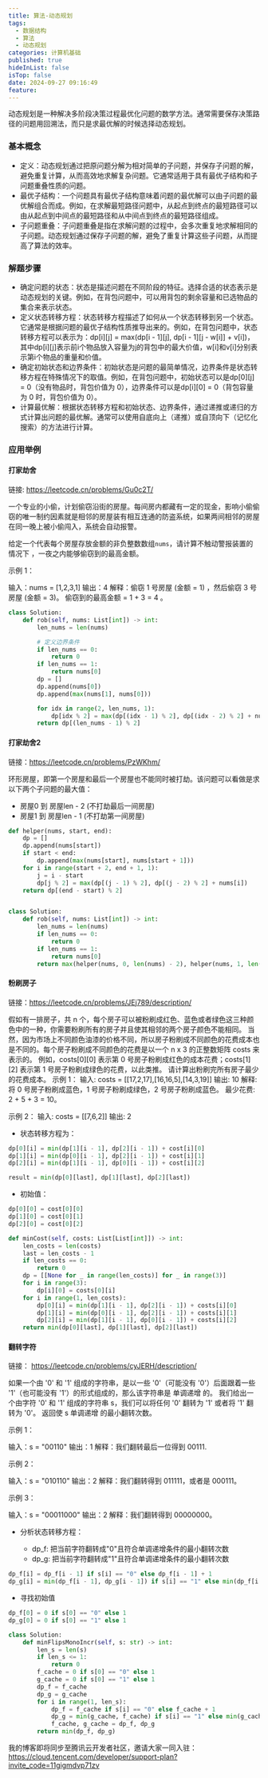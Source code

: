 ```yaml
---
title: 算法-动态规划
tags:
  - 数据结构
  - 算法
  - 动态规划
categories: 计算机基础
published: true
hideInList: false
isTop: false
date: 2024-09-27 09:16:49
feature:
---
```


动态规划是一种解决多阶段决策过程最优化问题的数学方法。通常需要保存决策路径的问题用回溯法，而只是求最优解的时候选择动态规划。

### 基本概念

- 定义：动态规划通过把原问题分解为相对简单的子问题，并保存子问题的解，避免重复计算，从而高效地求解复杂问题。它通常适用于具有最优子结构和子问题重叠性质的问题。
- 最优子结构：一个问题具有最优子结构意味着问题的最优解可以由子问题的最优解组合而成。例如，在求解最短路径问题中，从起点到终点的最短路径可以由从起点到中间点的最短路径和从中间点到终点的最短路径组成。
- 子问题重叠：子问题重叠是指在求解问题的过程中，会多次重复地求解相同的子问题。动态规划通过保存子问题的解，避免了重复计算这些子问题，从而提高了算法的效率。

### 解题步骤

- 确定问题的状态：状态是描述问题在不同阶段的特征。选择合适的状态表示是动态规划的关键。例如，在背包问题中，可以用背包的剩余容量和已选物品的集合来表示状态。
- 定义状态转移方程：状态转移方程描述了如何从一个状态转移到另一个状态。它通常是根据问题的最优子结构性质推导出来的。例如，在背包问题中，状态转移方程可以表示为：dp[i][j] = max(dp[i - 1][j], dp[i - 1][j - w[i]] + v[i])，其中dp[i][j]表示前i个物品放入容量为j的背包中的最大价值，w[i]和v[i]分别表示第i个物品的重量和价值。
- 确定初始状态和边界条件：初始状态是问题的最简单情况，边界条件是状态转移方程在特殊情况下的取值。例如，在背包问题中，初始状态可以是dp[0][j] = 0（没有物品时，背包价值为 0），边界条件可以是dp[i][0] = 0（背包容量为 0 时，背包价值为 0）。
- 计算最优解：根据状态转移方程和初始状态、边界条件，通过递推或递归的方式计算出问题的最优解。通常可以使用自底向上（递推）或自顶向下（记忆化搜索）的方法进行计算。

### 应用举例

#### 打家劫舍

链接: https://leetcode.cn/problems/Gu0c2T/

一个专业的小偷，计划偷窃沿街的房屋。每间房内都藏有一定的现金，影响小偷偷窃的唯一制约因素就是相邻的房屋装有相互连通的防盗系统，如果两间相邻的房屋在同一晚上被小偷闯入，系统会自动报警。

给定一个代表每个房屋存放金额的非负整数数组`nums`，请计算不触动警报装置的情况下 ，一夜之内能够偷窃到的最高金额。

示例 1：

  输入：nums = [1,2,3,1]
  输出：4
  解释：偷窃 1 号房屋 (金额 = 1) ，然后偷窃 3 号房屋 (金额 = 3)。
      偷窃到的最高金额 = 1 + 3 = 4 。

``` python
class Solution:
    def rob(self, nums: List[int]) -> int:
        len_nums = len(nums)

        # 定义边界条件
        if len_nums == 0:
            return 0
        if len_nums == 1:
            return nums[0]
        dp = []
        dp.append(nums[0])
        dp.append(max(nums[1], nums[0]))

        for idx in range(2, len_nums, 1):
            dp[idx % 2] = max(dp[(idx - 1) % 2], dp[(idx - 2) % 2] + nums[idx])  # 只需要用两个值来缓存中间结果
        return dp[(len_nums - 1) % 2]
```

#### 打家劫舍2

链接：https://leetcode.cn/problems/PzWKhm/

环形房屋，即第一个房屋和最后一个房屋也不能同时被打劫。该问题可以看做是求以下两个子问题的最大值：

- 房屋0 到 房屋len - 2 (不打劫最后一间房屋)
- 房屋1 到 房屋len - 1 (不打劫第一间房屋)

``` python
def helper(nums, start, end):
    dp = []
    dp.append(nums[start])
    if start < end:
        dp.append(max(nums[start], nums[start + 1]))
    for i in range(start + 2, end + 1, 1):
        j = i - start
        dp[j % 2] = max(dp[(j - 1) % 2], dp[(j - 2) % 2] + nums[i])
    return dp[(end - start) % 2]


class Solution:
    def rob(self, nums: List[int]) -> int:
        len_nums = len(nums)
        if len_nums == 0:
            return 0
        if len_nums == 1:
            return nums[0]
        return max(helper(nums, 0, len(nums) - 2), helper(nums, 1, len(nums) - 1))
```

#### 粉刷房子

链接：https://leetcode.cn/problems/JEj789/description/

假如有一排房子，共 n 个，每个房子可以被粉刷成红色、蓝色或者绿色这三种颜色中的一种，你需要粉刷所有的房子并且使其相邻的两个房子颜色不能相同。
当然，因为市场上不同颜色油漆的价格不同，所以房子粉刷成不同颜色的花费成本也是不同的。每个房子粉刷成不同颜色的花费是以一个 n x 3 的正整数矩阵 costs 来表示的。
例如，costs[0][0] 表示第 0 号房子粉刷成红色的成本花费；costs[1][2] 表示第 1 号房子粉刷成绿色的花费，以此类推。
请计算出粉刷完所有房子最少的花费成本。
示例 1：
  输入: costs = [[17,2,17],[16,16,5],[14,3,19]]
  输出: 10
  解释: 将 0 号房子粉刷成蓝色，1 号房子粉刷成绿色，2 号房子粉刷成蓝色。
      最少花费: 2 + 5 + 3 = 10。

示例 2：
  输入: costs = [[7,6,2]]
  输出: 2

- 状态转移方程为：

``` python
dp[0][i] = min(dp[1][i - 1], dp[2][i - 1]) + cost[i][0]
dp[1][i] = min(dp[0][i - 1], dp[2][i - 1]) + cost[i][1]
dp[2][i] = min(dp[1][i - 1], dp[0][i - 1]) + cost[i][2]

result = min(dp[0][last], dp[1][last], dp[2][last])
```

- 初始值：

``` python
dp[0][0] = cost[0][0]
dp[1][0] = cost[0][1]
dp[2][0] = cost[0][2]
```

``` python
def minCost(self, costs: List[List[int]]) -> int:
    len_costs = len(costs)
    last = len_costs - 1
    if len_costs == 0:
        return 0
    dp = [[None for _ in range(len_costs)] for _ in range(3)]
    for i in range(3):
        dp[i][0] = costs[0][i]
    for i in range(1, len_costs):
        dp[0][i] = min(dp[1][i - 1], dp[2][i - 1]) + costs[i][0]
        dp[1][i] = min(dp[0][i - 1], dp[2][i - 1]) + costs[i][1]
        dp[2][i] = min(dp[1][i - 1], dp[0][i - 1]) + costs[i][2]
    return min(dp[0][last], dp[1][last], dp[2][last])
```

#### 翻转字符

链接： https://leetcode.cn/problems/cyJERH/description/

如果一个由 '0' 和 '1' 组成的字符串，是以一些 '0'（可能没有 '0'）后面跟着一些 '1'（也可能没有 '1'）的形式组成的，那么该字符串是 单调递增 的。
我们给出一个由字符 '0' 和 '1' 组成的字符串 s，我们可以将任何 '0' 翻转为 '1' 或者将 '1' 翻转为 '0'。
返回使 s 单调递增 的最小翻转次数。

示例 1：

  输入：s = "00110"
  输出：1
  解释：我们翻转最后一位得到 00111.

示例 2：

  输入：s = "010110"
  输出：2
  解释：我们翻转得到 011111，或者是 000111。

示例 3：

  输入：s = "00011000"
  输出：2
  解释：我们翻转得到 00000000。

- 分析状态转移方程：

  - dp_f: 把当前字符翻转成"0"且符合单调递增条件的最小翻转次数
  - dp_g: 把当前字符翻转成"1"且符合单调递增条件的最小翻转次数

``` python
dp_f[i] = dp_f[i - 1] if s[i] == "0" else dp_f[i - 1] + 1
dp_g[i] = min(dp_f[i - 1], dp_g[i - 1]) if s[i] == "1" else min(dp_f[i - 1], dp_g[i - 1]) + 1
```

- 寻找初始值
``` python
dp_f[0] = 0 if s[0] == "0" else 1
dp_g[0] = 0 if s[0] == "1" else 1
```

``` python
class Solution:
    def minFlipsMonoIncr(self, s: str) -> int:
        len_s = len(s)
        if len_s <= 1:
            return 0
        f_cache = 0 if s[0] == "0" else 1
        g_cache = 0 if s[0] == "1" else 1
        dp_f = f_cache
        dp_g = g_cache
        for i in range(1, len_s):
            dp_f = f_cache if s[i] == "0" else f_cache + 1
            dp_g = min(g_cache, f_cache) if s[i] == "1" else min(g_cache, f_cache) + 1
            f_cache, g_cache = dp_f, dp_g
        return min(dp_f, dp_g)
```

我的博客即将同步至腾讯云开发者社区，邀请大家一同入驻：https://cloud.tencent.com/developer/support-plan?invite_code=11gigmdvp71zv
